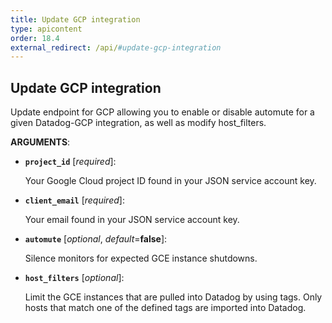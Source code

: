 ```yaml
---
title: Update GCP integration
type: apicontent
order: 18.4
external_redirect: /api/#update-gcp-integration
---
```


## Update GCP integration

Update endpoint for GCP allowing you to enable or disable automute for a given Datadog-GCP integration, as well as modify host_filters.

**ARGUMENTS**:

* **`project_id`** [*required*]:

    Your Google Cloud project ID found in your JSON service account key.

* **`client_email`** [*required*]:

    Your email found in your JSON service account key.

* **`automute`** [*optional*, *default*=**false**]:

    Silence monitors for expected GCE instance shutdowns.

* **`host_filters`** [*optional*]:

    Limit the GCE instances that are pulled into Datadog by using tags. Only hosts that match one of the defined tags are imported into Datadog.
